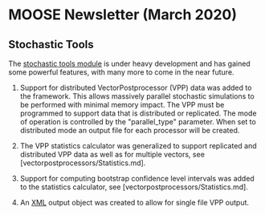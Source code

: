 # MOOSE Newsletter (March 2020)

## Stochastic Tools

The [stochastic tools module](modules/stochastic_tools/index.md) is under heavy development and has
gained some powerful features, with many more to come in the near future.

1. Support for distributed VectorPostprocessor (VPP) data was added to the framework. This allows
   massively parallel stochastic simulations to be performed with minimal memory impact. The VPP
   must be programmed to support data that is distributed or replicated. The mode of operation
   is controlled by the "parallel_type" parameter. When set to distributed mode an output file
   for each processor will be created.

2. The VPP statistics calculator was generalized to support replicated and distributed VPP data as
   well as for multiple vectors, see [vectorpostprocessors/Statistics.md].

3. Support for computing bootstrap confidence level intervals was added to the statistics calculator,
   see [vectorpostprocessors/Statistics.md].

4. An [XML](XMLOutput.md) output object was created to allow for single file VPP output.
